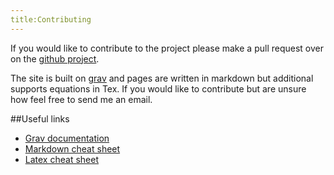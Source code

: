 ```yaml
---
title:Contributing
---
```


If you would like to contribute to the project please make a pull request over on the [github project](https://github.com/SamJBerry/aero-pages).

The site is built on [grav](https://getgrav.org/) and pages are written in markdown but additional supports equations in Tex. If you would like to contribute but are unsure how feel free to send me an email.

##Useful links
* [Grav documentation](https://learn.getgrav.org/)
* [Markdown cheat sheet](https://github.com/adam-p/markdown-here/wiki/Markdown-Cheatsheet
)
* [Latex cheat sheet](https://reu.dimacs.rutgers.edu/Symbols.pdf)
